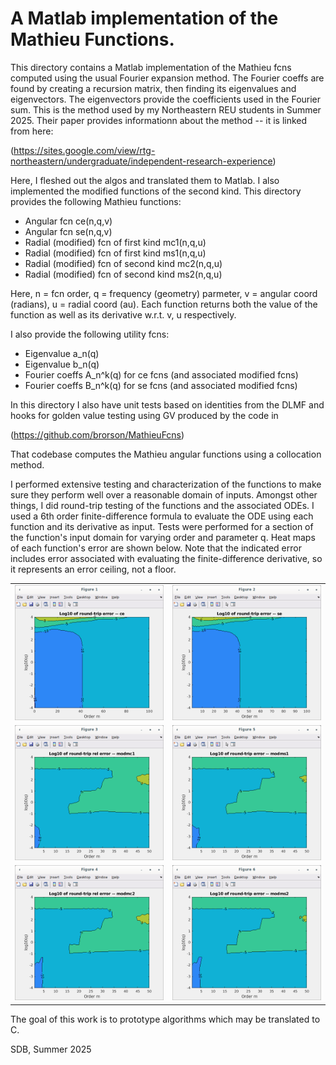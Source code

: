 # A Matlab implementation of the Mathieu Functions.

This directory contains a Matlab implementation of the
Mathieu fcns computed using the usual Fourier expansion method.  The
Fourier coeffs are found by creating a recursion matrix, then finding
its eigenvalues and eigenvectors.  The eigenvectors provide the
coefficients used in the Fourier sum.  This is the method used by my
Northeastern REU students in Summer 2025.  Their paper provides
informationn about the method -- it is linked from here:

(https://sites.google.com/view/rtg-northeastern/undergraduate/independent-research-experience)
</td>
Here, I fleshed out the algos and translated them to Matlab.  I also
implemented the modified functions of the second kind.  This directory
provides the following Mathieu functions:

*  Angular fcn ce(n,q,v)
*  Angular fcn se(n,q,v)
*  Radial (modified) fcn of first kind mc1(n,q,u)
*  Radial (modified) fcn of first kind ms1(n,q,u)
*  Radial (modified) fcn of second kind mc2(n,q,u)
*  Radial (modified) fcn of second kind ms2(n,q,u)

Here, n = fcn order, q = frequency (geometry) parmeter, v = angular
coord (radians), u = radial coord (au).  Each function returns both
the value of the function as well as its derivative w.r.t. v, u
respectively. 

I also provide the following utility fcns:

*  Eigenvalue a_n(q)
*  Eigenvalue b_n(q)
*  Fourier coeffs A_n^k(q) for ce fcns (and associated modified fcns)
*  Fourier coeffs B_n^k(q) for se fcns (and associated modified fcns)

In this directory I also have unit tests based on identities from the
DLMF and hooks for golden value testing using GV produced by the code
in

(https://github.com/brorson/MathieuFcns)

That codebase computes the Mathieu angular functions using a
collocation method.

I performed extensive testing and characterization of the functions to
make sure they perform well over a reasonable domain of inputs.
Amongst other things, I did round-trip testing of the functions and
the associated ODEs.  I used a 6th order finite-difference formula to
evaluate the ODE using each function and its derivative as input.
Tests were performed for a section of the function's input domain for
varying order and parameter q.  Heat maps of each function's error are
shown below.  Note that the indicated error includes error associated
with evaluating the finite-difference derivative, so it represents an
error ceiling, not a floor.
<table>
  <tr>
    <td><img src="./RoundTripErr_ce.png" alt="Ce"></td>
    <td><img src="./RoundTripErr_se.png" alt="Se"></td>
  </tr>
  <tr>
    <td><img src="RoundTripErr_Modmc1.png " alt="Ce"></td>
    <td><img src="RoundTripErr_Modms1.png " alt="Se"></td>
  </tr>
  <tr>
    <td><img src="RoundTripErr_Modmc2.png " alt="Ce"></td>
    <td><img src="RoundTripErr_Modms2.png " alt="Se"></td>
  </tr>
</table>

The goal of this work is to prototype algorithms which may be
translated to C.

SDB, Summer 2025

